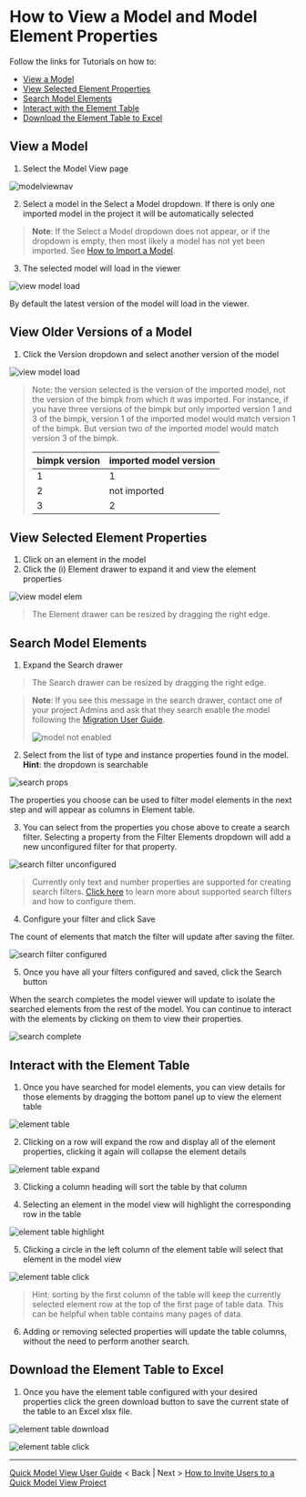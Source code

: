 # How to View a Model and Model Element Properties

Follow the links for Tutorials on how to:

* [View a Model](#view-a-model)
* [View Selected Element Properties](#view-selected-element-properties)
* [Search Model Elements](search-model-elements)
* [Interact with the Element Table](interact-with-the-element-table)
* [Download the Element Table to Excel](download-the-element-table-to-excel)


## View a Model

1. Select the Model View page

![modelviewnav](../../img/pick-model-view.jpg)

2. Select a model in the Select a Model dropdown. If there is only one imported model in the project it will be automatically selected

> **Note**: If the Select a Model dropdown does not appear, or if the dropdown is empty, then most likely a model has not yet been imported. See [How to Import a Model](./importmodel.md).

3. The selected model will load in the viewer

![view model load](../../img/view-model-load.jpg)

By default the latest version of the model will load in the viewer.

## View Older Versions of a Model

1. Click the Version dropdown and select another version of the model

![view model load](../../img/view-model-version.jpg)

> Note: the version selected is the version of the imported model, not the version of the bimpk from which it was imported. For instance, if you have three versions of the bimpk but only imported version 1 and 3 of the bimpk, version 1 of the imported model would match version 1 of the bimpk. But version two of the imported model would match version 3 of the bimpk.
>
>| bimpk version | imported model version |
>| --- | --- |
>| 1 | 1 |
>| 2 | not imported |
>| 3 | 2 |


## View Selected Element Properties

1. Click on an element in the model
2. Click the (i) Element drawer to expand it and view the element properties

![view model elem](../../img/view-model-elem.jpg)

> The Element drawer can be resized by dragging the right edge.

## Search Model Elements

1. Expand the Search drawer

> The Search drawer can be resized by dragging the right edge.

> **Note**: If you see this message in the search drawer, contact one of your project Admins and ask that they search enable the model following the [Migration User Guide](../migrationguide/migrate.md).
>
> ![model not enabled](../../img/model-not-enabled.jpg)

2. Select from the list of type and instance properties found in the model. **Hint**: the dropdown is searchable

![search props](../../img/select-search-props.jpg)

The properties you choose can be used to filter model elements in the next step and will appear as columns in Element table. 

3. You can select from the properties you chose above to create a search filter. Selecting a property from the Filter Elements dropdown will add a new unconfigured filter for that property.

![search filter unconfigured](../../img/search-filter-unconfigured.jpg)

> Currently only text and number properties are supported for creating search filters. [Click here](./searchfilters.md) to learn more about supported search filters and how to configure them.

4. Configure your filter and click Save

The count of elements that match the filter will update after saving the filter.

![search filter configured](../../img/search-filter-configured.jpg)

5. Once you have all your filters configured and saved, click the Search button

When the search completes the model viewer will update to isolate the searched elements from the rest of the model. You can continue to interact with the elements by clicking on them to view their properties.

![search complete](../../img/search-complete.jpg)

## Interact with the Element Table

1. Once you have searched for model elements, you can view details for those elements by dragging the bottom panel up to view the element table

![element table](../../img/element-table/element-table-default.jpg)

2. Clicking on a row will expand the row and display all of the element properties, clicking it again will collapse the element details

![element table expand](../../img/element-table/element-table-row-expand.jpg)

3. Clicking a column heading will sort the table by that column

4. Selecting an element in the model view will highlight the corresponding row in the table

![element table highlight](../../img/element-table/element-table-row-highlight.jpg)

5. Clicking a circle in the left column of the element table will select that element in the model view

![element table click](../../img/element-table/element-table-row-click.jpg)

> Hint: sorting by the first column of the table will keep the currently selected element row at the top of the first page of table data. This can be helpful when table contains many pages of data.

6. Adding or removing selected properties will update the table columns, without the need to perform another search.

## Download the Element Table to Excel

1. Once you have the element table configured with your desired properties click the green download button to save the current state of the table to an Excel xlsx file.

![element table download](../../img/element-table/element-table-row-download.jpg)

![element table click](../../img/element-table/element-table-row-excel.jpg)

---
[Quick Model View User Guide](./README.md) < Back | Next > [How to Invite Users to a Quick Model View Project](./inviteusers.md)